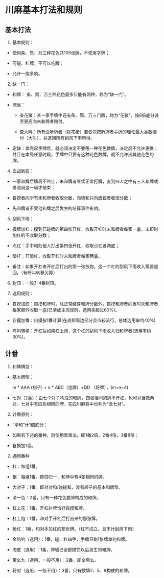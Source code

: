 # 川麻基本打法和规则

## 基本打法

1. 基本规则：

- 使用条、筒、万三种花色共108张牌，不使用字牌；

- 可碰、杠牌，不可以吃牌；

- 允许一炮多响。

2. 缺一门：

- 和牌： 条、筒、万三种花色最多只能有两种，称为“缺一门”。

- 流局：

    - 查花猪：某一家手牌中还有条、筒、万三门牌，称为“花猪“，按8倍底分甚至更高向未和牌者赔付。

    - 查大叫：所有没听牌者（除花猪）要依次按听牌者手牌的理论最大番数赔付（大叫），并退回所有刮风下雨所得。

- 定缺：拿完起手牌后，就必须决定不要哪一种花色数牌，决定后不允许更换；并且在本局任意时段，手牌中只要有这种花色数牌，就不允许出其他花色的牌。

4. 血战到底：

- 一家和牌后牌局不终止，未和牌者继续正常打牌，直到四人之中有三人和牌或者流局这一局才结束；

- 自摸者向所有未和牌者收取分数，而铳和只向放铳者收取分数；

- 先和牌者不受他和牌之后发生的结算事件影响。

5. 刮风下雨：

- 摸牌加杠：摸到已碰牌的第四张开杠，收取开杠时未和牌者每家一底，未即时加杠的不收取分数；

- 点杠：手中暗刻他人打出第四张开杠，收取点杠者两底；

- 暗杆：开暗杠，收取开杠时未和牌者每家两底。

- 备注：如果开杠者开杠后打出的那一张放炮，这一个杠的刮风下雨收入需要退回。（有呼叫转移另算）

6. 封顶：一般3-4番封顶。

7. 选用规则：

- 自摸加底：自摸和牌时，除正常结算和牌分数外，自摸和牌者向当时未和牌者每家额外收取一底(已渐成主流规则，选用率超过60%)。

- 自摸加番：自摸按1番计算(在成都周边部分县市较流行，总体选用率约40%)

- 呼叫转移：开杠后如果杠上炮，这个杠的刮风下雨收入归和牌者(选用率约30%)。 


## 计番

1. 和牌牌型：

- 基本牌型：

   m * AAA (刻子) + n * ABC（连牌）+DD （将牌），(m+n=4)

- 七对（2番）：由七个对子构成的和牌，四张相同的牌不开杠，也可以当做两对。七对中有四张相同的牌，在四川麻将中也称为“龙七对”。

2. 计番原则：

- “平和”计1倍底分；

- 如果有下述的番种，则使用累乘法，即1番2倍，2番4倍，3番8倍；

- 自摸加1番。

2. 通用番种

- 杠：每组1番。

- 根：每组1番。即四归一，和牌中有4张相同的牌。 

- 大对子：1番。即对对和/碰碰和，没有顺子的基本和牌型。

- 清一色：2番，只有一种花色数牌构成的和牌。

- 杠上花：1番，开杠补牌恰好自摸和牌。

- 杠上炮：1番，和对手开杠后打出来的那张牌。

- 抢杠：1番，和对手加杠的那张牌。（杠不成立，且不计刮风下雨）

- 金钩钓（选用）：1番，碰、杠四手，手牌只剩1张牌单钓和牌。

- 海底（选用）：1番，牌墙已全部摸完以后发生的和牌。

- 带幺九（选用，一般不用）：2番，即全带幺。

- 将对（选用，一般不用）：3番，只有数牌2、5、8构成的和牌。
